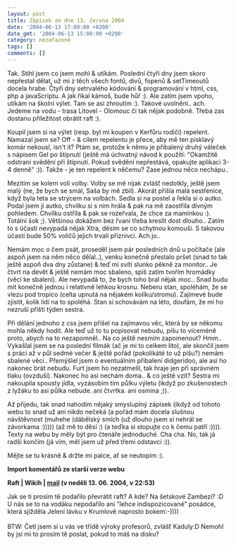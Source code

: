 ```yaml
---
layout: post
title: Zápisek ze dne 13. června 2004
date: '2004-06-13 17:00:00 +0200'
date_gmt: '2004-06-13 15:00:00 +0200'
category: nezařazené
tags: []
comments: []
---
```

<p>Tak. Stihl jsem co jsem mohl &amp; utíkám. Poslední čtyři dny jsem skoro nepřestal dělat, už mi z těch všech  fontů, divů, fopenů &amp; setTimeoutů docela hrabe. Čtyři dny setrvalého kódování &amp; programování v html,  css, php a javaScriptu. A jak říkal kámoš, bude hůř :). Ale zatím jsem vpoho, utíkám na školní výlet. Tam se  asi zhroutím :). Takové uvolnění.. ach. Jedeme na vodu - trasa Litovel - Olomouc či tak nějak podobně. Třeba zas  dostanu příležitost obrátit raft :).</p>
<p>Koupil jsem si na výlet (resp. byl mi koupen v Kerfůru rodiči) repelent. Namazal jsem se? Off - &amp; cílem  repelentu je přece, aby mě ten pisklavý komár nekousl, isn't it? Ptám se, protože k němu je přibalený druhý váleček  s nápisem Gel po štípnutí (ještě má úchvatný návod k použití: &quot;Okamžitě odstraní svědění při štípnutí.  Pokud svědění nepřestává, opakujte aplikaci 3-4 denně&quot; :)). Takže - je ten repelent k něčemu? Zase jednou  něco nechápu..</p>
<p>Mezitím se kolem volí volby. Volby se mě nijak zvlášť nedotkly, ještě jsem malý (ne, že bych se smál, Saša by mě  zbil). Akorát přišla malá sestřenice, když byla teta se strýcem na volbách. Sedla si na postel a řekla si o autko.  Podal jsem jí autko, chvilku si s ním hrála &amp; pak na mě zaostřila divným pohledem. Chvilku ostřila &amp; pak  se rozeřvala, že chce za maminkou :). Totální šok ;). Většinou dokážem bez řvaní třeba kreslit dost dlouho..  Zatím to s účastí nevypadá nějak Xtra, děsím se co schytnou komouši. S takovou účastí bude 50% voličů jejich  trvalí příznivci. Ach jo..</p>
<p>Nemám moc o čem psát, proseděl jsem pár posledních dnů u počítače (ale aspoň jsem na něm něco dělal..),  venku konečně přestalo pršet (snad to tak ještě aspoň dva dny zůstane) &amp; teď mi svítí slunko pěkně za monitor..  Je čtvrt na devět &amp; ještě nemám moc sbaleno, spíš zatím tvořím hromádky (věcí ke sbalení). Ale nevypadá to,  že bych toho bral nějak moc.. Snad budu mít konečně jednou i relativně lehkou krosnu. Neberu stan, spoléhám, že  se vlezu pod tropico (celta upnutá na nějakém kolíku/stromu). Zajímevé bude zjistit, kolik lidí na to spoléhá.  Stan si schovávám na léto, doufám, že mi ho nezruší příští týden sestra.</p>
<p>Při dělání jednoho z css jsem přišel na zajímavou věc, která by se někomu mohla někdy hodit. Ale teď už to tu  popisovat nebudu, píšu to víceméně proto, abych na to nezapomněl.. Na co ještě nesmím zapomenout? Hmm.. Vykašlal  jsem se na poslední filmák (ač je mi to celkem líto), ale skončil jsem s prácí až v půl sedmé večer &amp; ještě  pořád (pokolikáté to už píšu?) nemám sbalené věci.. Přemýšlel jsem o eventuálním přibalení didgeridoo, ale asi  ho nakonec brát nebudu. Furt jsem ho nezatmelil, tak hraje jen při správném tlaku (ovzduší). Nakonec ho asi nechám  doma.. &amp; co ještě vzít? Sestra mi nakoupila spousty jídla, vyzásobím tím půlku výletu (ikdyž po zkušenostech  z lyžáku to asi půlka nebude. ani čtvrtka. ani osmina ;)).</p>
<p>Až přijedu, tak snad nahodím nějaký smysluplný zápisek (ikdyž od tohoto webu to snad už ani nikdo nečeká (a  pořád mám docela slušnou návštěvnost (muhehe (dábělský smích (už dlouho jsem si nehrál se závorkama :))))) (až  mě to děsí :) (a teďka si stopujte co k čemu patří :)))). Texty na webu by měly být pro čtenáře jednoduché. Cha cha.  No, tak já radši končím (já vím, měl jsem už před třemi odstavci :)).</p>
<p>Mějte se tu krásně &amp; držte mi palce, ať se neutopím :).</p>
<div class="import-komentaru">
<p><strong>Import komentářů ze starší verze webu</strong></p>
<div class="comment">
<p style="font-weight:bold"><span class="compredmet">Raft</span> | <span class="comname">Wikih</span> |  <a href="mailto:ondrejmaca@centrum.cz">mail</a> (v&nbsp;neděli&nbsp;13.&nbsp;06.&nbsp;2004,&nbsp;v&nbsp;22:53)</p>
<p>Jak se ti prosím tě podařilo převrátit raft? A kde? Na šetskové Zambezi? :D U nás se to na vodáku nepodařilo ani &quot;lehce indispozicované&quot; posádce, která sjížděla Jelení lávku v Krumlově naprosto bokem:-)))) <br>  <br> BTW: Četl jsem si u vás ve třídě výroky profesorů, zvlášť Kaduly:D Nemohl by jsi mi to prosím tě poslat, pokud to máš na disku? </p>
</div>
</div>
